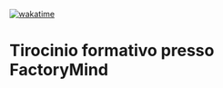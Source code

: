 [![wakatime](https://wakatime.com/badge/user/0f362d83-3d86-4cdb-b58d-28ad23922737/project/467e29d4-00dc-4818-b958-78c8f2622f82.svg)](https://wakatime.com/badge/user/0f362d83-3d86-4cdb-b58d-28ad23922737/project/467e29d4-00dc-4818-b958-78c8f2622f82)

# Tirocinio formativo presso FactoryMind
